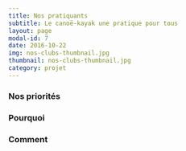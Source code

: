 ```yaml
---
title: Nos pratiquants
subtitle: Le canoë-kayak une pratique pour tous
layout: page
modal-id: 7
date: 2016-10-22
img: nos-clubs-thumbnail.jpg
thumbnail: nos-clubs-thumbnail.jpg
category: projet
---
```


### Nos priorités


### Pourquoi


### Comment
